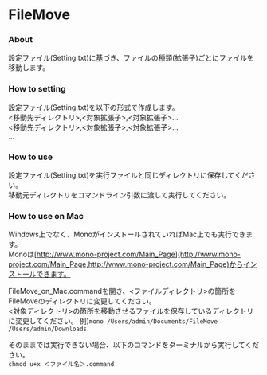 FileMove
========
### About
設定ファイル(Setting.txt)に基づき、ファイルの種類(拡張子)ごとにファイルを移動します。

### How to setting
設定ファイル(Setting.txt)を以下の形式で作成します。   
<移動先ディレクトリ>,<対象拡張子>,<対象拡張子>...   
<移動先ディレクトリ>,<対象拡張子>,<対象拡張子>...   
...

### How to use
設定ファイル(Setting.txt)を実行ファイルと同じディレクトリに保存してください。   
移動元ディレクトリをコマンドライン引数に渡して実行してください。

### How to use on Mac
Windows上でなく、MonoがインストールされていればMac上でも実行できます。   
Monoは[http://www.mono-project.com/Main_Page](http://www.mono-project.com/Main_Page,http://www.mono-project.com/Main_Page)からインストールできます。

FileMove_on_Mac.commandを開き、<ファイルディレクトリ>の箇所をFileMoveのディレクトリに変更してください。   
<対象ディレクトリ>の箇所を移動させるファイルを保存しているディレクトリに変更してください。
例)`mono /Users/admin/Documents/FileMove /Users/admin/Downloads`
   
そのままでは実行できない場合、以下のコマンドをターミナルから実行してください。  
`chmod u+x ＜ファイル名＞.command`
